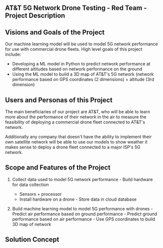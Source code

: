 ## AT&T 5G Network Drone Testing  - Red Team - Project Description

## Visions and Goals of the Project

Our machine learning model will be used to model 5G network performance for use with commercial drone fleets. High level goals of this project include:

  - Developing a ML model in Python to predict network performance at different altitudes based on network performance on the ground
  - Using the ML model to build a 3D map of AT&T's 5G network (network performance based on GPS coordinates (2 dimensions) + altitude (3rd dimension)

## Users and Personas of this Project

The main beneficiaries of our project are AT&T, who will be able to learn more about the performance of their network in the air to measure the feasibility of deploying a commercial drone fleet connected to AT&T's network.

Additionally any company that doesn't have the ability to implement their own satellite network will be able to use our models to show weather it makes sense to deploy a drone fleet connected to a major ISP's 5G network.

## Scope and Features of the Project

  1. Collect data used to model 5G network performance
    - Build hardware for data collection
      - Sensors + processor
      - Install hardware on a drone
    - Store data in cloud database
  
  2. Build machine learning model to model 5G performance with drones
    - Predict air performance based on ground performance
    - Predict ground performance based on air performance
    - Use GPS coordinates to build 3D map of network
 
## Solution Concept
